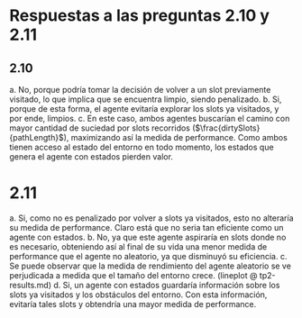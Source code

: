 Respuestas a las preguntas 2.10 y 2.11
===

## 2.10
a. No, porque podría tomar la decisión de volver a un slot previamente visitado, lo que implica que se encuentra limpio, siendo penalizado.
b. Si, porque de esta forma, el agente evitaría explorar los slots ya visitados, y por ende, limpios.
c. En este caso, ambos agentes buscarían el camino con mayor cantidad de suciedad por slots recorridos ($\frac{dirtySlots}{pathLength}$), maximizando así la medida de performance. Como ambos tienen acceso al estado del entorno en todo momento, los estados que genera el agente con estados pierden valor.

# 2.11
a. Si, como no es penalizado por volver a slots ya visitados, esto no alteraría su medida de performance. Claro está que no seria tan eficiente como un agente con estados.
b. No, ya que este agente aspiraría en slots donde no es necesario, obteniendo así al final de su vida una menor medida de performance que el agente no aleatorio, ya que disminuyó su eficiencia.
c. Se puede observar que la medida de rendimiento del agente aleatorio se ve perjudicada a medida que el tamaño del entorno crece. (lineplot @ tp2-results.md)
d. Si, un agente con estados guardaría información sobre los slots ya visitados y los obstáculos del entorno. Con esta información, evitaría tales slots y obtendría una mayor medida de performance.
